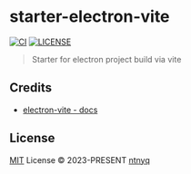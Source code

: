 # starter-electron-vite

[![CI](https://github.com/ntnyq/starter-electron-vite/workflows/CI/badge.svg)](https://github.com/ntnyq/starter-electron-vite/actions)
[![LICENSE](https://img.shields.io/github/license/ntnyq/starter-electron-vite.svg)](https://github.com/ntnyq/starter-electron-vite/blob/main/LICENSE)

> Starter for electron project build via vite

## Credits

- [electron-vite - docs](https://electron-vite.org)

## License

[MIT](./LICENSE) License © 2023-PRESENT [ntnyq](https://github.com/ntnyq)
